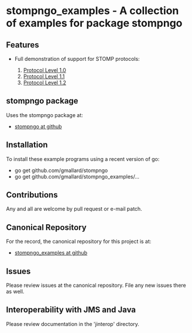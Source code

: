 # stompngo_examples - A collection of examples for package stompngo #

## Features ##

* Full demonstration of support for STOMP protocols:

    1. [Protocol Level 1.0](http://stomp.github.com/stomp-specification-1.0.html)
    2. [Protocol Level 1.1](http://stomp.github.com/stomp-specification-1.1.html)
    3. [Protocol Level 1.2](http://stomp.github.com/stomp-specification-1.2.html)

## stompngo package ##

Uses the stompngo package at:

* [stompngo at github](https://github.com/gmallard/stompngo)

## Installation ##

To install these example programs using a recent version of go:

* go get  github.com/gmallard/stompngo
* go get  github.com/gmallard/stompngo_examples/...

## Contributions ##

Any and all are welcome by pull request or e-mail patch.

## Canonical Repository ##

For the record, the canonical repository for this project is at:

* [stompngo_examples at github](https://github.com/gmallard/stompngo_examples)

## Issues ##

Please review issues at the canonical repository.  File any new issues there as
well.

## Interoperability with JMS and Java ##

Please review documentation in the 'jinterop' directory.

